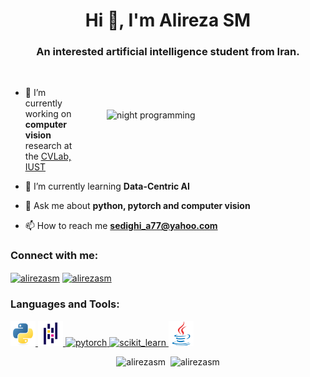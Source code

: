 <h1 align="center">Hi 👋, I'm Alireza SM</h1>
<h3 align="center">An interested artificial intelligence student from Iran.</h3><br>

<img alt="night programming" width=300 align="right" style="vertical-align:middle;margin:50px 50px" src="https://i.pinimg.com/originals/e4/26/70/e426702edf874b181aced1e2fa5c6cde.gif">

- 🔭 I’m currently working on **computer vision** research at the <a href="https://www.linkedin.com/company/cvlab-iust/"><u>CVLab, IUST</u></a>

- 🌱 I’m currently learning **Data-Centric AI**

- 💬 Ask me about **python, pytorch and computer vision**

- 📫 How to reach me **sedighi_a77@yahoo.com**

<h3 align="left">Connect with me:</h3>
<p align="left">
<a href="https://linkedin.com/in/alirezasm77" target="blank"><img align="center" src="https://raw.githubusercontent.com/rahuldkjain/github-profile-readme-generator/master/src/images/icons/Social/linked-in-alt.svg" alt="alirezasm" height="30" width="40" /></a>
<a href="https://kaggle.com/alirezasm" target="blank"><img align="center" src="https://raw.githubusercontent.com/rahuldkjain/github-profile-readme-generator/master/src/images/icons/Social/kaggle.svg" alt="alirezasm" height="30" width="40" /></a>
</p>

<h3 align="left">Languages and Tools:</h3>
<p align="left"> <a href="https://www.python.org" target="_blank" rel="noreferrer"> <img src="https://raw.githubusercontent.com/devicons/devicon/master/icons/python/python-original.svg" alt="python" width="40" height="40"/> </a> <a href="https://pandas.pydata.org/" target="_blank" rel="noreferrer"> <img src="https://raw.githubusercontent.com/devicons/devicon/2ae2a900d2f041da66e950e4d48052658d850630/icons/pandas/pandas-original.svg" alt="pandas" width="40" height="40"/> </a> <a href="https://pytorch.org/" target="_blank" rel="noreferrer"> <img src="https://www.vectorlogo.zone/logos/pytorch/pytorch-icon.svg" alt="pytorch" width="40" height="40"/> </a> <a href="https://scikit-learn.org/" target="_blank" rel="noreferrer"> <img src="https://upload.wikimedia.org/wikipedia/commons/0/05/Scikit_learn_logo_small.svg" alt="scikit_learn" width="40" height="40"/> </a> <a href="https://www.java.com" target="_blank" rel="noreferrer"> <img src="https://raw.githubusercontent.com/devicons/devicon/master/icons/java/java-original.svg" alt="java" width="40" height="40"/> </a> </p>

<p>
<div align="center">
<img height=150 src="https://github-readme-stats.vercel.app/api/top-langs?username=alirezasm&show_icons=true&locale=en&layout=compact" alt="alirezasm" />
&nbsp;<img height=150 src="https://github-readme-stats.vercel.app/api?username=alirezasm&show_icons=true&locale=en" alt="alirezasm" />
</div>
</p>

